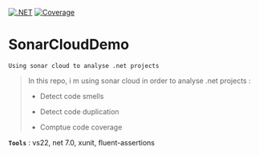 [![.NET](https://github.com/aimenux/SonarCloudDemo/actions/workflows/ci.yml/badge.svg?branch=main)](https://github.com/aimenux/SonarCloudDemo/actions/workflows/ci.yml)
[![Coverage](https://sonarcloud.io/api/project_badges/measure?project=SonarCloudDemo-Key&metric=coverage)](https://sonarcloud.io/summary/new_code?id=SonarCloudDemo-Key)

# SonarCloudDemo
```
Using sonar cloud to analyse .net projects
```

> In this repo, i m using sonar cloud in order to analyse .net projects :
>
> - Detect code smells
>
> - Detect code duplication
>
> - Comptue code coverage
>

**`Tools`** : vs22, net 7.0, xunit, fluent-assertions
